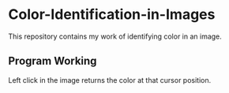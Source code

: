 # Color-Identification-in-Images
This repository contains my work of identifying color in an image. 

## Program Working
Left click in the image returns the color at that cursor position.
